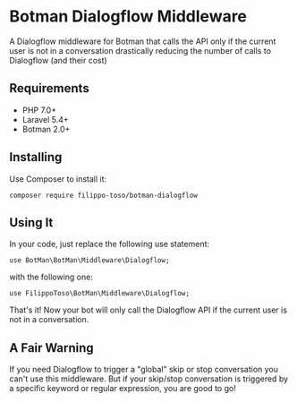 # Botman Dialogflow Middleware

A Dialogflow middleware for Botman that calls the API only if the current user is not in a conversation drastically reducing the number of calls to Dialogflow (and their cost)

## Requirements

- PHP 7.0+
- Laravel 5.4+
- Botman 2.0+

## Installing

Use Composer to install it:

```
composer require filippo-toso/botman-dialogflow
```

## Using It

In your code, just replace the following use statement:
```
use BotMan\BotMan\Middleware\Dialogflow;
```

with the following one:
```
use FilippoToso\BotMan\Middleware\Dialogflow;
```

That's it! Now your bot will only call the Dialogflow API if the current user is not in a conversation.

## A Fair Warning

If you need Dialogflow to trigger a "global" skip or stop conversation you can't use this middleware. But if your skip/stop conversation is triggered by a specific keyword or regular expression, you are good to go!
